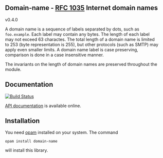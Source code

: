 ## Domain-name - [RFC 1035](https://tools.ietf.org/html/rfc1035) Internet domain names

v0.4.0

A domain name is a sequence of labels separated by dots, such as `foo.example`.
Each label may contain any bytes. The length of each label may not exceed 63
charactes.  The total length of a domain name is limited to 253 (byte
representation is 255), but other protocols (such as SMTP) may apply even
smaller limits.  A domain name label is case preserving, comparison is done in a
case insensitive manner.

The invariants on the length of domain names are preserved throughout the
module.

## Documentation

[![Build Status](https://travis-ci.org/hannesm/domain-name.svg?branch=master)](https://travis-ci.org/hannesm/domain-name)

[API documentation](https://hannesm.github.io/domain-name/doc/) is available online.

## Installation

You need [opam](https://opam.ocaml.org) installed on your system.  The command

`opam install domain-name`

will install this library.
